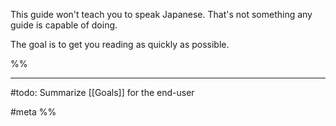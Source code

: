 This guide won't teach you to speak Japanese. That's not something any guide is capable of doing.

The goal is to get you reading as quickly as possible. 


%%
___
#todo: Summarize [[Goals]] for the end-user

#meta 
%%